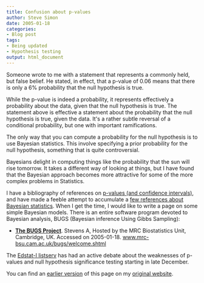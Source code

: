 ```yaml
---
title: Confusion about p-values
author: Steve Simon
date: 2005-01-18
categories:
- Blog post
tags:
- Being updated
- Hypothesis testing
output: html_document
---
```

Someone wrote to me with a statement that represents a commonly held,
but false belief. He stated, in effect, that a p-value of 0.06 means
that there is only a 6% probability that the null hypothesis is true.

While the p-value is indeed a probability, it represents effectively a
probability about the data, given that the null hypothesis is true. The
statement above is effective a statement about the probability that the
null hypothesis is true, given the data. It's a rather subtle reversal
of a conditional probability, but one with important ramifications.

The only way that you can compute a probability for the null hypothesis
is to use Bayesian statistics. This involve specifying a prior
probability for the null hypothesis, something that is quite
controversial.

Bayesians delight in computing things like the probability that the sun
will rise tomorrow. It takes a different way of looking at things, but I
have found that the Bayesian approach becomes more attractive for some
of the more complex problems in Statistics.

I have a bibliography of references on [p-values (and confidence
intervals)](../library/pvalueci1.asp), and have made a feeble attempt to
accumulate a [few references about Bayesian
statistics](../library/bayesian.asp). When I get the time, I would like
to write a page on some simple Bayesian models. There is an entire
software program devoted to Bayesian analysis, BUGS (Bayesian inference
Using Gibbs Sampling):

-   **[The BUGS
    Project](http://www.mrc-bsu.cam.ac.uk/bugs/welcome.shtml)**. Stevens
    A, Hosted by the MRC Biostatistics Unit, Cambridge, UK. Accessed on
    2005-01-18. www.mrc-bsu.cam.ac.uk/bugs/welcome.shtml

The [Edstat-l
listserv](http://www.lsoft.com/scripts/wl.exe?SL1=EDSTAT-L&H=LISTS.PSU.EDU)
has had an active debate about the weaknesses of p-values and null
hypothesis significance testing starting in late December.

You can find an [earlier version][sim1] of this page on my [original website][sim2].


[sim1]: http://www.pmean.com/05/ConfusionPvalues.html
[sim2]: http://www.pmean.com/original_site.html
